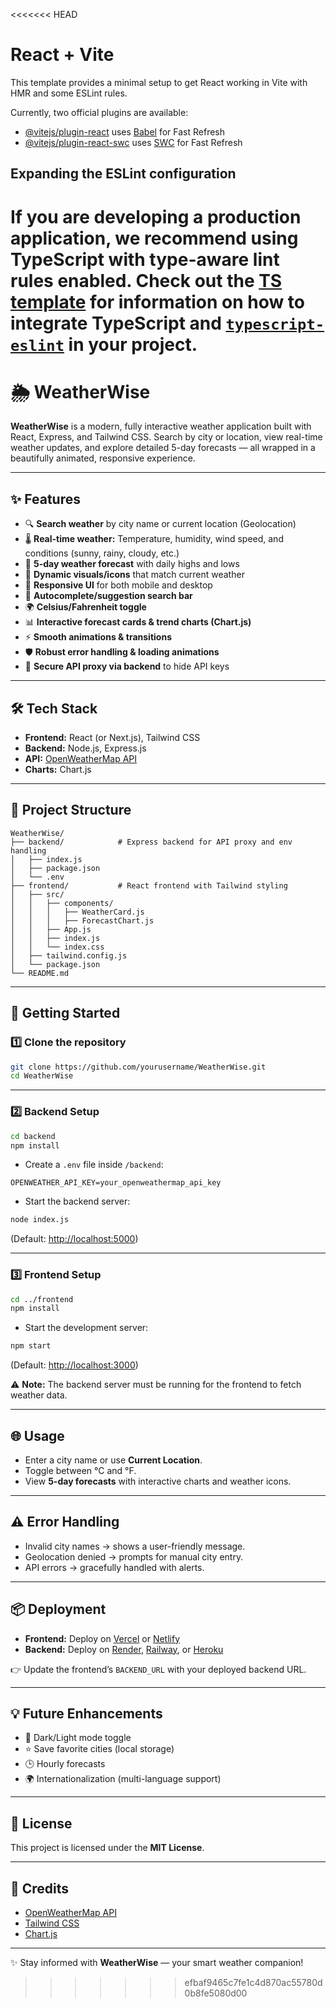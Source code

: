<<<<<<< HEAD
# React + Vite

This template provides a minimal setup to get React working in Vite with HMR and some ESLint rules.

Currently, two official plugins are available:

- [@vitejs/plugin-react](https://github.com/vitejs/vite-plugin-react/blob/main/packages/plugin-react) uses [Babel](https://babeljs.io/) for Fast Refresh
- [@vitejs/plugin-react-swc](https://github.com/vitejs/vite-plugin-react/blob/main/packages/plugin-react-swc) uses [SWC](https://swc.rs/) for Fast Refresh

## Expanding the ESLint configuration

If you are developing a production application, we recommend using TypeScript with type-aware lint rules enabled. Check out the [TS template](https://github.com/vitejs/vite/tree/main/packages/create-vite/template-react-ts) for information on how to integrate TypeScript and [`typescript-eslint`](https://typescript-eslint.io) in your project.
=======
# 🌦️ WeatherWise

**WeatherWise** is a modern, fully interactive weather application built with React, Express, and Tailwind CSS. Search by city or location, view real-time weather updates, and explore detailed 5-day forecasts — all wrapped in a beautifully animated, responsive experience.

---

## ✨ Features

* 🔍 **Search weather** by city name or current location (Geolocation)
* 🌡️ **Real-time weather:** Temperature, humidity, wind speed, and conditions (sunny, rainy, cloudy, etc.)
* 📅 **5-day weather forecast** with daily highs and lows
* 🎨 **Dynamic visuals/icons** that match current weather
* 📱 **Responsive UI** for both mobile and desktop
* 🔎 **Autocomplete/suggestion search bar**
* 🌍 **Celsius/Fahrenheit toggle**
* 📊 **Interactive forecast cards & trend charts (Chart.js)**
* ⚡ **Smooth animations & transitions**
* 🛡️ **Robust error handling & loading animations**
* 🔑 **Secure API proxy via backend** to hide API keys

---

## 🛠 Tech Stack

* **Frontend:** React (or Next.js), Tailwind CSS
* **Backend:** Node.js, Express.js
* **API:** [OpenWeatherMap API](https://openweathermap.org/api)
* **Charts:** Chart.js

---

## 📂 Project Structure

```
WeatherWise/
├── backend/            # Express backend for API proxy and env handling
│   ├── index.js
│   ├── package.json
│   └── .env
├── frontend/           # React frontend with Tailwind styling
│   ├── src/
│   │   ├── components/
│   │   │   ├── WeatherCard.js
│   │   │   ├── ForecastChart.js
│   │   ├── App.js
│   │   ├── index.js
│   │   └── index.css
│   ├── tailwind.config.js
│   └── package.json
└── README.md
```

---

## 🚀 Getting Started

### 1️⃣ Clone the repository

```bash
git clone https://github.com/yourusername/WeatherWise.git
cd WeatherWise
```

---

### 2️⃣ Backend Setup

```bash
cd backend
npm install
```

* Create a `.env` file inside `/backend`:

```
OPENWEATHER_API_KEY=your_openweathermap_api_key
```

* Start the backend server:

```bash
node index.js
```

(Default: [http://localhost:5000](http://localhost:5000))

---

### 3️⃣ Frontend Setup

```bash
cd ../frontend
npm install
```

* Start the development server:

```bash
npm start
```

(Default: [http://localhost:3000](http://localhost:3000))

⚠️ **Note:** The backend server must be running for the frontend to fetch weather data.

---

## 🌐 Usage

* Enter a city name or use **Current Location**.
* Toggle between °C and °F.
* View **5-day forecasts** with interactive charts and weather icons.

---

## ⚠️ Error Handling

* Invalid city names → shows a user-friendly message.
* Geolocation denied → prompts for manual city entry.
* API errors → gracefully handled with alerts.

---

## 📦 Deployment

* **Frontend:** Deploy on [Vercel](https://vercel.com/) or [Netlify](https://www.netlify.com/)
* **Backend:** Deploy on [Render](https://render.com/), [Railway](https://railway.app/), or [Heroku](https://heroku.com/)

👉 Update the frontend’s `BACKEND_URL` with your deployed backend URL.

---

## 💡 Future Enhancements

* 🌙 Dark/Light mode toggle
* ⭐ Save favorite cities (local storage)
* 🕒 Hourly forecasts
* 🌍 Internationalization (multi-language support)

---

## 📜 License

This project is licensed under the **MIT License**.

---

## 🙌 Credits

* [OpenWeatherMap API](https://openweathermap.org/api)
* [Tailwind CSS](https://tailwindcss.com/)
* [Chart.js](https://www.chartjs.org/)

---

✨ Stay informed with **WeatherWise** — your smart weather companion!
>>>>>>> efbaf9465c7fe1c4d870ac55780d0b8fe5080d00
